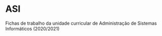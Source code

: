 # ASI
Fichas de trabalho da unidade curricular de Administração de Sistemas Informáticos (2020/2021)
